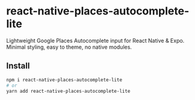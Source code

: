 # react-native-places-autocomplete-lite

Lightweight Google Places Autocomplete input for React Native & Expo. Minimal styling, easy to theme, no native modules.

## Install

```bash
npm i react-native-places-autocomplete-lite
# or
yarn add react-native-places-autocomplete-lite
